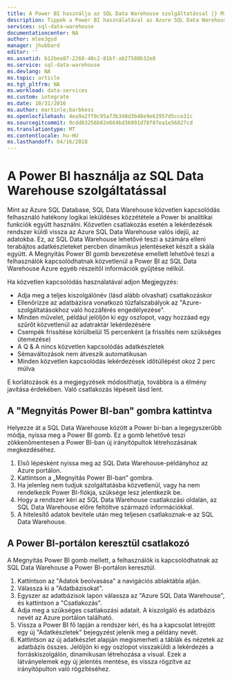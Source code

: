```yaml
---
title: A Power BI használja az SQL Data Warehouse szolgáltatással |} Microsoft Docs
description: Tippek a Power BI használatával az Azure SQL Data Warehouse adattárházzal történő, megoldások.
services: sql-data-warehouse
documentationcenter: NA
author: mlee3gsd
manager: jhubbard
editor: ''
ms.assetid: b12bee87-2268-40c2-81bf-ab27588b32e8
ms.service: sql-data-warehouse
ms.devlang: NA
ms.topic: article
ms.tgt_pltfrm: NA
ms.workload: data-services
ms.custom: integrate
ms.date: 10/31/2016
ms.author: martinle;barbkess
ms.openlocfilehash: 4ea9a2ff0c95a73b348d3b48e9e62957d5cce31c
ms.sourcegitcommit: 9cdd83256b82e664bd36991d78f87ea1e56827cd
ms.translationtype: MT
ms.contentlocale: hu-HU
ms.lasthandoff: 04/16/2018
---
```

# <a name="use-power-bi-with-sql-data-warehouse"></a>A Power BI használja az SQL Data Warehouse szolgáltatással
Mint az Azure SQL Database, SQL Data Warehouse közvetlen kapcsolódás felhasználó hatékony logikai leküldéses közzététele a Power bi analitikai funkciók együtt használni.  Közvetlen csatlakozás esetén a lekérdezések rendszer küldi vissza az Azure SQL Data Warehouse valós idejű, az adatokba.  Ez, az SQL Data Warehouse lehetővé teszi a számára elleni terabájtos adatkészleteket percben dinamikus jelentéseket készít a skála együtt.  A Megnyitás Power BI gomb bevezetése emellett lehetővé teszi a felhasználók kapcsolódhatnak közvetlenül a Power BI az SQL Data Warehouse Azure egyéb részeitől információk gyűjtése nélkül.

Ha közvetlen kapcsolódás használatával adjon Megjegyzés:

* Adja meg a teljes kiszolgálónév (lásd alább olvashat) csatlakozáskor
* Ellenőrizze az adatbázisra vonatkozó tűzfalszabályok az "Azure-szolgáltatásokhoz való hozzáférés engedélyezése".
* Minden művelet, például jelöljön ki egy oszlopot, vagy hozzáad egy szűrőt közvetlenül az adatraktár lekérdezésére
* Csempék frissítése körülbelül 15 percenként (a frissítés nem szükséges ütemezése)
* A Q & A nincs közvetlen kapcsolódás adatkészletek
* Sémaváltozások nem átveszik automatikusan
* Minden közvetlen kapcsolódás lekérdezések időtúllépést okoz 2 perc múlva

E korlátozások és a megjegyzések módosíthatja, továbbra is a élmény javítása érdekében. Való csatlakozás lépéseit lásd lent.  

## <a name="using-the-open-in-power-bi-button"></a>A "Megnyitás Power BI-ban" gombra kattintva
Helyezze át a SQL Data Warehouse között a Power bi-ban a legegyszerűbb módja, nyissa meg a Power BI gomb. Ez a gomb lehetővé teszi zökkenőmentesen a Power BI-ban új irányítópultok létrehozásának megkezdéséhez.  

1. Első lépésként nyissa meg az SQL Data Warehouse-példányhoz az Azure portálon.
2. Kattintson a „Megnyitás Power BI-ban” gombra.
3. Ha jelenleg nem tudjuk szolgáltatásba közvetlenül, vagy ha nem rendelkezik Power BI-fiókja, szüksége lesz jelentkezik be.  
4. Hogy a rendszer kéri az SQL Data Warehouse csatlakozási oldalán, az SQL Data Warehouse előre feltöltve származó információkkal.
5. A hitelesítő adatok bevitele után meg teljesen csatlakoznak-e az SQL Data Warehouse.

## <a name="connecting-through-the-power-bi-portal"></a>A Power BI-portálon keresztül csatlakozó
A Megnyitás Power BI gomb mellett, a felhasználók is kapcsolódhatnak az SQL Data Warehouse a Power BI-portálon keresztül.

1. Kattintson az "Adatok beolvasása" a navigációs ablaktábla alján.
2. Válassza ki a "Adatbázisokat".
3. Egyszer az adatbázisok lapon válassza az "Azure SQL Data Warehouse", és kattintson a "Csatlakozás".
4. Adja meg a szükséges csatlakozási adatait.  A kiszolgáló és adatbázis nevét az Azure portálon található.
5. Vissza a Power BI fő lapján a rendszer kéri, és ha a kapcsolat létrejött egy új "Adatkészletek" bejegyzést jelenik meg a példány nevét.  
6. Kattintson az új adatkészlet alapján megismerheti a táblák és nézetek az adatbázis összes. Jelöljön ki egy oszlopot visszaküldi a lekérdezés a forráskiszolgálón, dinamikusan létrehozása a visual. Ezek a látványelemek egy új jelentés mentése, és vissza rögzítve az irányítópulton való rögzítéséhez.

<!--Image references-->

<!--Article references-->
[SQL Data Warehouse development overview]:  ./sql-data-warehouse-overview-develop/
[SQL Data Warehouse integration overview]:  ./sql-data-warehouse-overview-integration/

<!--MSDN references-->

<!--Other Web references-->
